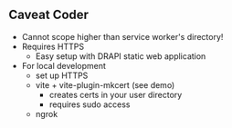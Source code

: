## Caveat Coder

- Cannot scope higher than service worker's directory!
- Requires HTTPS
    - Easy setup with DRAPI static web application
- For local development
    - set up HTTPS
    - vite + vite-plugin-mkcert (see demo)
        - creates certs in your user directory
        - requires sudo access
    - ngrok